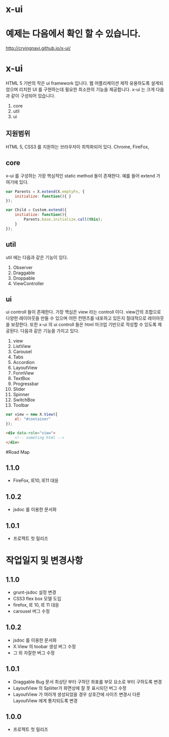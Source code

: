 x-ui
====

# 예제는 다음에서 확인 할 수 있습니다.
http://cryingnavi.github.io/x-ui/

# x-ui
HTML 5 기반의 작은 ui framework 입니다. 웹 어플리케이션 제작 유용하도록 설계되었으며 리치한 UI 를 구현하는데 필요한 최소한의 기능을 제공합니다.
x-ui 는 크게 다음과 같이 구성되어 있습니다.

1. core
2. util
3. ui

## 지원범위
HTML 5, CSS3 를 지원하는 브라우저이 최척화되어 있다. Chrome, FireFox, 

## core
x-ui 를 구성하는 가장 핵심적인 static method 들이 존재한다. 예를 들어 extend 가 여기에 있다.

```javascript
var Parents = X.extend(X.emptyFn, {
    initialize: function(){ }
});

var Child = Custom.extend({
    initialize: function(){
        Parents.base.initialize.call(this);
    }
});
```

## util
util 에는 다음과 같은 기능이 있다.

1. Observer
2. Draggable
2. Droppable
3. ViewController

## ui
ui controll 들이 존재한다. 가장 핵심은 view 라는 controll 이다. view간의 조합으로 다양한 레이아웃을 만들 수 있으며 어떤 컨텐츠를 내포하고 있든지 절대적으로 레이아웃을 보장한다.
또한 x-ui 의 ui controll 들은 html 마크업 기반으로 작성할 수 있도록 제공된다.
다음과 같은 기능을 가지고 있다.

1. view
2. ListView
3. Carousel
4. Tabs
5. Accordion
6. LayoutView
7. FormView
8. TextBox
9. Progressbar
10. Slider
11. Spinner
12. SwitchBox
13. Toolbar
 

```javascript
var view = new X.View({
    el: "#container"
});
```

```html
<div data-role="view">
    <!-- someting html -->
</div>
```


#Road Map
## 1.1.0
+ FireFox, IE10, IE11 대응

## 1.0.2
+ jsdoc 를 이용한 문서화

## 1.0.1
+ 프로젝트 첫 릴리즈


# 작업일지 및 변경사항
## 1.1.0
+ grunt-jsdoc 설정 변경
+ CSS3 flex box 모델 도입
+ firefox, IE 10, IE 11 대응
+ carousel 버그 수정

## 1.0.2
+ jsdoc 를 이용한 문서화
+ X.View 의 toobar 생성 버그 수정
+ 그 외 자잘한 버그 수정

## 1.0.1
+ Draggable Bug 문서 최상단 부터 구하던 좌표를 부모 요소로 부터 구하도록 변경
+ LayoutView 의 Spliiter가 화면상에 잘 못 표시되던 버그 수정
+ LayoutView 가 여러개 생성되었을 경우 상호간에 사이즈 변경시 다른 LayoutView 에게 통지되도록 변경

## 1.0.0
+ 프로젝트 첫 릴리즈
